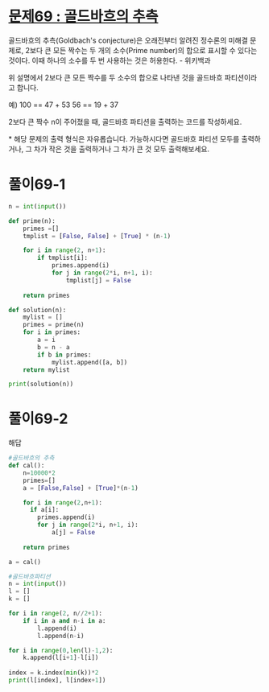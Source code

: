 # [문제69 : 골드바흐의 추측](https://www.notion.so/69-0c1e919569fd4ef1a7a87d4265dc1a2c)

골드바흐의 추측(Goldbach's conjecture)은 오래전부터 알려진 정수론의 미해결 문제로, 2보다 큰 모든 짝수는 두 개의 소수(Prime number)의 합으로 표시할 수 있다는 것이다. 이때 하나의 소수를 두 번 사용하는 것은 허용한다. - 위키백과

위 설명에서 2보다 큰 모든 짝수를 두 소수의 합으로 나타낸 것을 골드바흐 파티션이라고 합니다.

예)
100 == 47 + 53
56 == 19 + 37

2보다 큰 짝수 n이 주어졌을 때, 골드바흐 파티션을 출력하는 코드를 작성하세요. 

\* 해당 문제의 출력 형식은 자유롭습니다. 가능하시다면 골드바흐 파티션 모두를 출력하거나, 그 차가 작은 것을 출력하거나 그 차가 큰 것 모두 출력해보세요.

# 풀이69-1

``` python
n = int(input())

def prime(n):
    primes =[]
    tmplist = [False, False] + [True] * (n-1)

    for i in range(2, n+1):
        if tmplist[i]:
            primes.append(i)
            for j in range(2*i, n+1, i):
                tmplist[j] = False
    
    return primes

def solution(n):
    mylist = []
    primes = prime(n)
    for i in primes:
        a = i
        b = n - a
        if b in primes:
            mylist.append([a, b])
    return mylist

print(solution(n))
```

# 풀이69-2

해답

``` python
#골드바흐의 추측
def cal():
    n=10000*2
    primes=[]    
    a = [False,False] + [True]*(n-1)

    for i in range(2,n+1):
      if a[i]:
        primes.append(i)
        for j in range(2*i, n+1, i):
            a[j] = False
            
    return primes

a = cal()

#골드바흐파티션
n = int(input())
l = []
k = []	

for i in range(2, n//2+1):    
    if i in a and n-i in a:
        l.append(i)
        l.append(n-i)

for i in range(0,len(l)-1,2):
    k.append(l[i+1]-l[i])
    
index = k.index(min(k))*2
print(l[index], l[index+1])
```